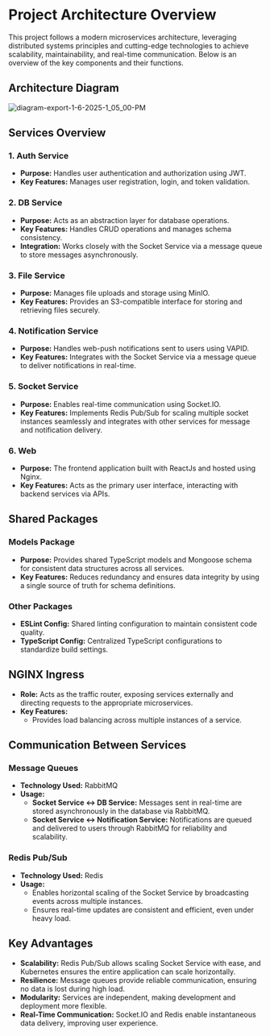 # Project Architecture Overview

This project follows a modern microservices architecture, leveraging distributed systems principles and cutting-edge technologies to achieve scalability, maintainability, and real-time communication. Below is an overview of the key components and their functions.

## Architecture Diagram
![diagram-export-1-6-2025-1_05_00-PM](https://github.com/user-attachments/assets/28e39518-45d0-42e4-be7a-a45fe75a0b8c)

## Services Overview

### 1. **Auth Service**
   - **Purpose:** Handles user authentication and authorization using JWT.
   - **Key Features:** Manages user registration, login, and token validation.

### 2. **DB Service**
   - **Purpose:** Acts as an abstraction layer for database operations.
   - **Key Features:** Handles CRUD operations and manages schema consistency.
   - **Integration:** Works closely with the Socket Service via a message queue to store messages asynchronously.

### 3. **File Service**
   - **Purpose:** Manages file uploads and storage using MinIO.
   - **Key Features:** Provides an S3-compatible interface for storing and retrieving files securely.

### 4. **Notification Service**
   - **Purpose:** Handles web-push notifications sent to users using VAPID.
   - **Key Features:** Integrates with the Socket Service via a message queue to deliver notifications in real-time.

### 5. **Socket Service**
   - **Purpose:** Enables real-time communication using Socket.IO.
   - **Key Features:** Implements Redis Pub/Sub for scaling multiple socket instances seamlessly and integrates with other services for message and notification delivery.

### 6. **Web**
   - **Purpose:** The frontend application built with ReactJs and hosted using Nginx.
   - **Key Features:** Acts as the primary user interface, interacting with backend services via APIs.

## Shared Packages

### **Models Package**
   - **Purpose:** Provides shared TypeScript models and Mongoose schema for consistent data structures across all services.
   - **Key Features:** Reduces redundancy and ensures data integrity by using a single source of truth for schema definitions.

### **Other Packages**
   - **ESLint Config:** Shared linting configuration to maintain consistent code quality.
   - **TypeScript Config:** Centralized TypeScript configurations to standardize build settings.

## NGINX Ingress

- **Role:** Acts as the traffic router, exposing services externally and directing requests to the appropriate microservices.
- **Key Features:**
  - Provides load balancing across multiple instances of a service.

## Communication Between Services

### **Message Queues**
- **Technology Used:** RabbitMQ
- **Usage:**
  - **Socket Service ↔ DB Service:** Messages sent in real-time are stored asynchronously in the database via RabbitMQ.
  - **Socket Service ↔ Notification Service:** Notifications are queued and delivered to users through RabbitMQ for reliability and scalability.

### **Redis Pub/Sub**
- **Technology Used:** Redis
- **Usage:**
  - Enables horizontal scaling of the Socket Service by broadcasting events across multiple instances.
  - Ensures real-time updates are consistent and efficient, even under heavy load.

## Key Advantages
- **Scalability:** Redis Pub/Sub allows scaling Socket Service with ease, and Kubernetes ensures the entire application can scale horizontally.
- **Resilience:** Message queues provide reliable communication, ensuring no data is lost during high load.
- **Modularity:** Services are independent, making development and deployment more flexible.
- **Real-Time Communication:** Socket.IO and Redis enable instantaneous data delivery, improving user experience.


